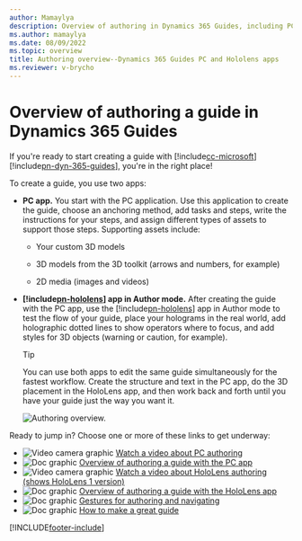 ```yaml
---
author: Mamaylya
description: Overview of authoring in Dynamics 365 Guides, including PC authoring and HoloLens authoring
ms.author: mamaylya
ms.date: 08/09/2022
ms.topic: overview
title: Authoring overview--Dynamics 365 Guides PC and Hololens apps
ms.reviewer: v-brycho
---
```


# Overview of authoring a guide in Dynamics 365 Guides
 
If you're ready to start creating a guide with [!include[cc-microsoft](../includes/cc-microsoft.md)] [!include[pn-dyn-365-guides](../includes/pn-dyn-365-guides.md)], you're in the right place! 

To create a guide, you use two apps:

- **PC app.** You start with the PC application. Use this application to create the guide, choose an anchoring method, 
add tasks and steps, write the instructions for your steps, and assign different types of assets to support those steps. 
Supporting assets include:

    - Your custom 3D models

    - 3D models from the 3D toolkit (arrows and numbers, for example)

    - 2D media (images and videos)

- **[!include[pn-hololens](../includes/pn-hololens.md)] app in Author mode.** After creating the guide with the PC app, use the [!include[pn-hololens](../includes/pn-hololens.md)] app in Author mode to test the flow of your guide, place your holograms in the real world, add holographic dotted lines to show operators where to focus, and add styles for 3D objects (warning or caution, for example).

    > [!TIP]
    > You can use both apps to edit the same guide simultaneously for the fastest workflow. Create the structure and text in the PC app, do the 3D placement in the HoloLens app, and then work back and forth until you have your guide just the way you want it. 

    ![Authoring overview.](media/authoring-overview.PNG "Authoring overview")

Ready to jump in? Choose one or more of these links to get underway:

- ![Video camera graphic](media/video-camera.PNG "Video camera graphic") [Watch a video about PC authoring](https://aka.ms/pcauthor)
- ![Doc graphic](media/doc-icon.PNG "Doc graphic") [Overview of authoring a guide with the PC app](pc-app-overview.md)
- ![Video camera graphic](media/video-camera.PNG "Video camera graphic") [Watch a video about HoloLens authoring (shows HoloLens 1 version)](https://aka.ms/hololensauthor)
- ![Doc graphic](media/doc-icon.PNG "Doc graphic") [Overview of authoring a guide with the HoloLens app](hololens-app-overview.md)
- ![Doc graphic](media/doc-icon.PNG "Doc graphic") [Gestures for authoring and navigating](authoring-gestures-HL2.md)
- ![Doc graphic](media/doc-icon.PNG "Doc graphic") [How to make a great guide](great-guide.md)


[!INCLUDE[footer-include](../includes/footer-banner.md)]
